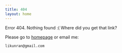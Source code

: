 ```yaml
---
title: 404
layout: home
---
```


Error 404. Nothing found :( Where did you get that link?

Please go to [homepage](/) or email me:

    likunran@gmail.com

